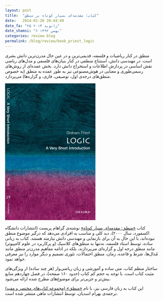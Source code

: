 ```yaml
---
layout: post
title:  "کتاب: مقدمه‌ای بسیار کوتاه بر منطق"
date:   2014-01-26 20:44:49
date_fa: "۲۵ ژانویه ۲۰۱۴"
date_shamsi: "۶ بهمن ۱۳۹۲"
categories: review blog
permalink: /blog/review/book_priest_logic
---
```


منطق در کنار ریاضیات و فلسفه، قدیمی‌ترین و در عین حال مدرن‌ترین دانش بشری است. در مهندسی دانش، استنتاج منطقی در کنار بنیان‌های فلسفی و مدل‌های ریاضی نقش اساسی در پردازش اطلاعات و استخراج دانش دارد. بخش عمده‌ای از روش‌های رسمی‌طوری و معنایی در هوش‌مصنوعی نیز به طور عمده به منطق (به خصوص منطق‌های درجه‌ی اول، توصیفی، فازی، و گزاره‌ها) می‌پردازد.


![عکس جلد کتاب](/images/2014-01-26-logic_book_cover.jpg)

کتاب [«منطق: مقدمه‌ای بسیار کوتاه»](http://ukcatalogue.oup.com/product/9780192893208.do#) نوشته‌ی گراهام پریست (انتشارات دانشگاه اکسفورد، سال ۲۰۰۰)، دید کلی و مناسب به افرادی می‌دهد که درگیر موضوع منطق نبوده‌اند، با این حال به آن برای بازنمایی و مهندسی دانش نیازمند هستند. کتاب به زبانی ساده، توسط استاد فلسفه، نه‌تنها به منطق‌های کلاسیک (و پرکاربرد در علوم کامپیوتر) مانند منطق درجه اول و گزاره‌ای می‌پردازند، بلکه در ادامه مفاهیم مدرن‌تر منطق مانند مُدال‌ها، شرط و قاعده، زمان، منطق احتمالات، تئوری تصمیم و دیگر موارد را نیز معرفی خواهد نمود. 

ساختار منظم کتاب، متن ساده و آموزشی و زبان ریاضی‌وار (هر چند ساده) از ویژگی‌های مثبت کتاب است. با توجه به حجم کم کتاب (حدود ۱۶۰ صفحه)، در فصل چهاردهم منابع بیش‌تر و جزیی‌تر برای موضوع‌های مطرح شده ارائه می‌شود.

این کتاب به زبان فارسی نیز، با نام [«منطق» (مجموعه کتاب‌های مختصر و مفید) ](http://nashremahi.com/book/297)ترجمه‌ی بهرام اسدیان، توسط انتشارات ماهی منتشر شده است.

